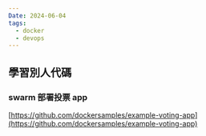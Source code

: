 ```yaml
---
Date: 2024-06-04
tags:
  - docker
  - devops
---
```

## 學習別人代碼
### swarm 部署投票 app
[https://github.com/dockersamples/example-voting-app](https://github.com/dockersamples/example-voting-app)